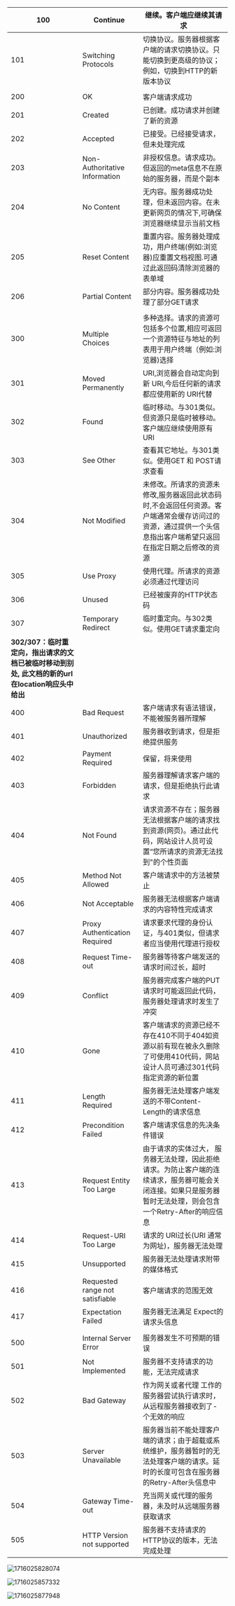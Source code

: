 

| 100                                                          | Continue                        | 继续。客户端应继续其请求                                     |
| ------------------------------------------------------------ | ------------------------------- | ------------------------------------------------------------ |
| 101                                                          | Switching Protocols             | 切换协议。服务器根据客户端的请求切换协议。只能切换到更高级的协议；例如，切换到HTTP的新版本协议 |
|                                                              |                                 |                                                              |
| 200                                                          | OK                              | 客户端请求成功                                               |
| 201                                                          | Created                         | 已创建。成功请求并创建了新的资源                             |
| 202                                                          | Accepted                        | 已接受。已经接受请求，但未处理完成                           |
| 203                                                          | Non-Authoritative Information   | 非授权信息。请求成功。但返回的meta信息不在原始的服务器，而是个副本 |
| 204                                                          | No Content                      | 无内容。服务器成功处理，但未返回内容。在未更新网页的情况下,可确保浏览器继续显示当前文档 |
| 205                                                          | Reset Content                   | 重置内容。服务器处理成功，用户终端(例如:浏览器)应重置文档视图.可通过此返回码清除浏览器的表单域 |
| 206                                                          | Partial Content                 | 部分内容。服务器成功处理了部分GET请求                        |
|                                                              |                                 |                                                              |
| 300                                                          | Multiple Choices                | 多种选择。请求的资源可包括多个位置,相应可返回一个资源特征与地址的列表用于用户终端（例如:浏览器)选择 |
| 301                                                          | Moved Permanently               | URI,浏览器会自动定向到新 URl,今后任何新的请求都应使用新的 URI代替 |
| 302                                                          | Found                           | 临时移动。与301类似。但资源只是临时被移动。客户端应继续使用原有URI |
| 303                                                          | See Other                       | 查看其它地址。与301类似。使用GET 和 POST请求查看             |
| 304                                                          | Not Modified                    | 未修改。所请求的资源未修改,服务器返回此状态码时,不会返回任何资源。客户端通常会缓存访问过的资源，通过提供一个头信息指出客户端希望只返回在指定日期之后修改的资源 |
| 305                                                          | Use Proxy                       | 使用代理。所请求的资源必须通过代理访问                       |
| 306                                                          | Unused                          | 已经被废弃的HTTP状态码                                       |
| 307                                                          | Temporary Redirect              | 临时重定向。与302类似。使用GET请求重定向                     |
| **302/307：临时重定向，指出请求的文档已被临时移动到别处, 此文档的新的url在location响应头中给出** |                                 |                                                              |
| 400                                                          | Bad Request                     | 客户端请求有语法错误，不能被服务器所理解                     |
| 401                                                          | Unauthorized                    | 服务器收到请求，但是拒绝提供服务                             |
| 402                                                          | Payment Required                | 保留，将来使用                                               |
| 403                                                          | Forbidden                       | 服务器理解请求客户端的请求，但是拒绝执行此请求               |
| 404                                                          | Not Found                       | 请求资源不存在；服务器无法根据客户端的请求找到资源(网页)。通过此代码，网站设计人员可设置“您所请求的资源无法找到"的个性页面 |
| 405                                                          | Method Not Allowed              | 客户端请求中的方法被禁止                                     |
| 406                                                          | Not Acceptable                  | 服务器无法根据客户端请求的内容特性完成请求                   |
| 407                                                          | Proxy Authentication Required   | 请求要求代理的身份认证，与401类似，但请求者应当使用代理进行授权 |
| 408                                                          | Request Time-out                | 服务器等待客户端发送的请求时间过长，超时                     |
| 409                                                          | Conflict                        | 服务器完成客户端的PUT请求时可能返回此代码，服务器处理请求时发生了冲突 |
| 410                                                          | Gone                            | 客户端请求的资源已经不存在410不同于404如资源以前有现在被永久删除了可使用410代码，网站设计人员可通过301代码指定资源的新位置 |
| 411                                                          | Length Required                 | 服务器无法处理客户端发送的不带Content-Length的请求信息       |
| 412                                                          | Precondition Failed             | 客户端请求信息的先决条件错误                                 |
| 413                                                          | Request Entity Too Large        | 由于请求的实体过大， 服务器无法处理，因此拒绝请求。为防止客户端的连续请求，服务器可能会关闭连接。如果只是服务器暂时无法处理，则会包含一个Retry-After的响应信息 |
| 414                                                          | Request-URI Too Large           | 请求的 URI过长(URI 通常为网址)，服务器无法处理               |
| 415                                                          | Unsupported                     | 服务器无法处理请求附带的媒体格式                             |
| 416                                                          | Requested range not satisfiable | 客户端请求的范围无效                                         |
| 417                                                          | Expectation Failed              | 服务器无法满足 Expect的请求头信息                            |
|                                                              |                                 |                                                              |
| 500                                                          | Internal Server Error           | 服务器发生不可预期的错误                                     |
| 501                                                          | Not Implemented                 | 服务器不支持请求的功能，无法完成请求                         |
| 502                                                          | Bad Gateway                     | 作为网关或者代理 工作的服务器尝试执行请求时，从远程服务器接收到了-个无效的响应 |
| 503                                                          | Server Unavailable              | 服务器当前不能处理客户端的请求；由于超载或系统维护，服务器暂时的无法处理客户端的请求。延时的长度可包含在服务器的Retry-After头信息中 |
| 504                                                          | Gateway Time-out                | 充当网关或代理的服务器，未及时从远端服务器获取请求           |
| 505                                                          | HTTP Version not supported      | 服务器不支持请求的HTTP协议的版本，无法完成处理               |

![1716025828074](C:\Users\Administrator\AppData\Roaming\Typora\typora-user-images\1716025828074.png)

![1716025857332](C:\Users\Administrator\AppData\Roaming\Typora\typora-user-images\1716025857332.png)

![1716025877948](C:\Users\Administrator\AppData\Roaming\Typora\typora-user-images\1716025877948.png)

